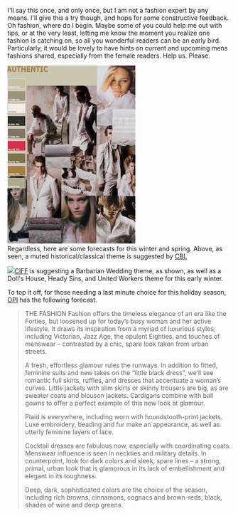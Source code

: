 I'll say this once, and only once, but I am not a fashion expert by any means. I'll give this a try though, and hope for some constructive feedback. Oh fashion, where do I begin. Maybe some of you could help me out with tips, or at the very least, letting me know the moment you realize one fashion is catching on, so all you wonderful readers can be an early bird. Particularly, it would be lovely to have hints on current and upcoming mens fashions shared, especially from the female readers. Help us. Please.  
  
[![](fashion.gif)](http://bp2.blogger.com/_kfv2ADnjgQg/RX0NB76Qn8I/AAAAAAAAAA4/KKtm_K-EZDs/s1600-h/fashion.gif)  
Regardless, here are some forecasts for this winter and spring. Above, as seen, a muted historical/classical theme is suggested by [CBI.](http://www.cbi.nl/marketinfo/cbi/?action=showDetails&id=56)   
  
[![](http://www.cosmoworlds.com/Graphics/fashion/copenhagen_international_fashion_fair/barbarian_wedding/06.jpg)CIFF](http://www.cosmoworlds.com/ciff_fashion_trends_autumn_winter_2006_2007_01.htm) is suggesting a Barbarian Wedding theme, as shown, as well as a Doll's House, Heady Sins, and United Workers theme for this early winter.  
  
To top it off, for those needing a last minute choice for this holiday season, [OPI](http://www.opi.com/suzie.asp) has the following forecast.  

> THE FASHION Fashion offers the timeless elegance of an era like the Forties, but loosened up for today’s busy woman and her active lifestyle. It draws its inspiration from a myriad of luxurious styles, including Victorian, Jazz Age, the opulent Eighties, and touches of menswear – contrasted by a chic, spare look taken from urban streets. 
> 
> A fresh, effortless glamour rules the runways. In addition to fitted, feminine suits and new takes on the “little black dress”, we’ll see romantic full skirts, ruffles, and dresses that accentuate a woman’s curves. Little jackets with slim skirts or skinny trousers are big, as are sweater coats and blouson jackets. Cardigans combine with ball gowns to offer a perfect example of this new look at glamour.  
>   
> Plaid is everywhere, including worn with houndstooth-print jackets. Luxe embroidery, beading and fur make an appearance, as well as utterly feminine layers of lace.  
>   
> Cocktail dresses are fabulous now, especially with coordinating coats. Menswear influence is seen in neckties and military details. In counterpoint, look for dark colors and sleek, spare lines – a strong, primal, urban look that is glamorous in its lack of embellishment and elegant in its toughness.  
>   
> Deep, dark, sophisticated colors are the choice of the season, including rich browns, cinnamons, cognacs and brown-reds, black, shades of wine and deep greens.  
>  
> 
> 

